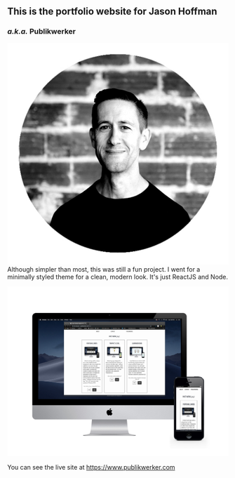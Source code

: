 ## This is the portfolio website for Jason Hoffman
### _a.k.a._ Publikwerker
![dapper head shot of Jason](https://github.com/publikwerker/jason-portfolio/blob/master/src/components/images/HeadShotzJasonsqbw.jpg)
Although simpler than most, this was still a fun project. I went for a minimally styled theme for a clean, modern look.
It's just ReactJS and Node.

![mockup of website](https://github.com/publikwerker/jason-portfolio/blob/master/src/components/images/publikwerkerMock.jpg)

You can see the live site at https://www.publikwerker.com
